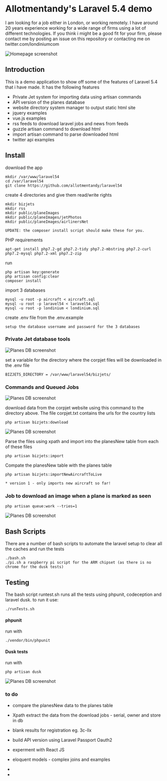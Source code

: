 # Allotmentandy's Laravel 5.4 demo

I am looking for a job either in London, or working remotely. I have around 20 years experience working for a wide range of firms using a lot of different technologies. If you think i might be a good fit for your firm, please contact me by posting an issue on this repository or contacting me on twitter.com/londiniumcom

![Homepage screenshot](/tests/Browser/screenshots/home.png)

## Introduction

This is a demo application to show off some of the features of Laravel 5.4 that i have made. It has the following features

- Private Jet system for importing data using artisan commands 
- API version of the planes database 
- website directory system manager to output static html site
- jquery examples
- vue.js examples
- rss feeds to download laravel jobs and news from feeds
- guzzle artisan command to download html
- import artisan command to parse downloaded html
- twitter api examples 

## Install

download the app 
```
mkdir /var/www/laravel54
cd /var/laravel54
git clone https://github.com/allotmentandy/laravel54
```

create 4 directories and give them read/write rights

```
mkdir bizjets
mkdir rss
mkdir public/planeImages
mkdir public/planeImages/jetPhotos
mkdir public/planeImages/airlinersNet

UPDATE: the composer install script should make these for you.
```

PHP requirements
```
apt-get install php7.2-gd php7.2-tidy php7.2-mbstring php7.2-curl php7.2-mysql php7.2-xml php7.2-zip
```

run
``` 
php artisan key:generate
php artisan config:clear
composer install
```

import 3 databases

```
mysql -u root -p aircraft < aircraft.sql
mysql -u root -p laravel54 < laravel54.sql
mysql -u root -p londinium < londinium.sql

```
create .env file from the .env.example
```
setup the database username and password for the 3 databases
```

### Private Jet database tools

![Planes DB screenshot](/tests/Browser/screenshots/planesList.png)


set a variable for the directory where the corpjet files will be downloaded in the .env file

``` 
BIZJETS_DIRECTORY = /var/www/laravel54/bizjets/
```

### Commands and Queued Jobs

![Planes DB screenshot](/tests/Browser/screenshots/artisan.png)


download data from the corpjet website using this command to the directory above. The file corpjet.txt contains the urls for the country lists


```
php artisan bizjets:download
```

![Planes DB screenshot](/tests/Browser/screenshots/downloader.png)


Parse the files using xpath and import into the planesNew table from each of these files 

```
php artisan bizjets:import
```

Compate the planesNew table with the planes table

```
php artisan bizjets:importNewAircraftToLive 

* version 1 - only imports new aircraft so far!
```


### Job to download an image when a plane is marked as seen

```
php artisan queue:work --tries=1
```

![Planes DB screenshot](/tests/Browser/screenshots/queue.png)

## Bash Scripts

There are a number of bash scripts to automate the laravel setup to clear all the caches and run the tests

```
./bash.sh 
./pi.sh a raspberry pi script for the ARM chipset (as there is no chrome for the dusk tests)
```

## Testing

The bash script runtest.sh runs all the tests using phpunit, codeception and laravel dusk. to run it use:

```
./runTests.sh
```

#### phpunit 
run with 

```
./vendor/bin/phpunit
```


#### Dusk tests
run with 

```
php artisan dusk
```

![Planes DB screenshot](/tests/Browser/screenshots/planesDetails.png)


### to do
- compare the planesNew data to the planes table 
- Xpath extract the data from the download jobs - serial, owner and store in db 
- blank results for registration eg. 3c-llx

- build API version using Laravel Passport Oauth2
- experment with React JS
- eloquent models - complex joins and examples
- 
- 